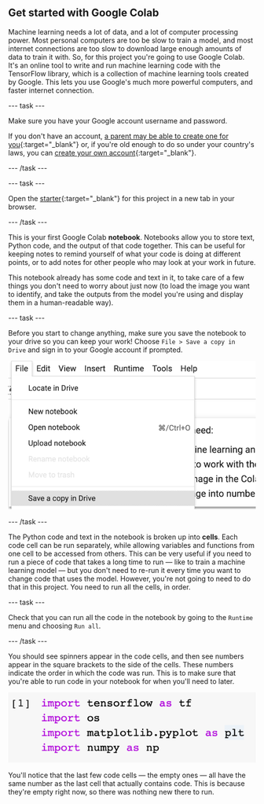 ## Get started with Google Colab
Machine learning needs a lot of data, and a lot of computer processing power. Most personal computers are too be slow to train a model, and most internet connections are too slow to download large enough amounts of data to train it with. So, for this project you're going to use Google Colab. It's an online tool to write and run machine learning code with the TensorFlow library, which is a collection of machine learning tools created by Google. This lets you use Google's much more powerful computers, and faster internet connection.

--- task ---

Make sure you have your Google account username and password.


If you don't have an account, [a parent may be able to create one for you](https://support.google.com/families/answer/7103338){:target="_blank"} or, if you're old enough to do so under your country's laws, you can [create your own account](https://accounts.google.com/signup){:target="_blank"}.

--- /task ---

--- task ---

Open the [starter](https://colab.research.google.com/drive/12KHBw8tn3s9NkcXXUK2MdhC9hLpHAxLs?usp=sharing){:target="_blank"} for this project in a new tab in your browser. 

--- /task ---

This is your first Google Colab **notebook**. Notebooks allow you to store text, Python code, and the output of that code together. This can be useful for keeping notes to remind yourself of what your code is doing at different points, or to add notes for other people who may look at your work in future.

This notebook already has some code and text in it, to take care of a few things you don't need to worry about just now (to load the image you want to identify, and take the outputs from the model you're using and display them in a human-readable way).

--- task ---

Before you start to change anything, make sure you save the notebook to your drive so you can keep your work! Choose `File > Save a copy in Drive` and sign in to your Google account if prompted.

![The 'File' menu in Google Colab, with 'Save a copy in Drive' highlighted.](images/save_to_drive.png)

--- /task ---

The Python code and text in the notebook is broken up into **cells**. Each code cell can be run separately, while allowing variables and functions from one cell to be accessed from others. This can be very useful if you need to run a piece of code that takes a long time to run — like to train a machine learning model — but you don't need to re-run it every time you want to change code that uses the model. However, you're not going to need to do that in this project. You need to run all the cells, in order.

--- task ---

Check that you can run all the code in the notebook by going to the `Runtime` menu and choosing `Run all`.

--- /task ---

You should see spinners appear in the code cells, and then see numbers appear in the square brackets to the side of the cells. These numbers indicate the order in which the code was run. This is to make sure that you're able to run code in your notebook for when you'll need to later.

![The number '1' in square brackets to the side of four lines of code which import libraries used in the project.](images/execution_order.png)

You'll notice that the last few code cells — the empty ones — all have the same number as the last cell that actually contains code. This is because they're empty right now, so there was nothing new there to run.
